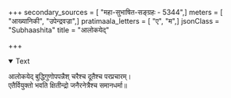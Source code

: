 +++
secondary_sources = [ "महा-सुभाषित-सङ्ग्रहः - 5344",]
meters = [ "आख्यानिकी", "उपेन्द्रवज्रा",]
pratimaala_letters = [ "ए", "म",]
jsonClass = "Subhaashita"
title = "आलोकयेद्"

+++

<details open><summary>Text</summary>

आलोकयेद् बुद्धिगुणोपपन्नैश् चरैश्च दूतैश्च परप्रचारम्।  
एतैर्वियुक्तो भवति क्षितीन्द्रो जनैरनेत्रैश्च समानधर्मा॥
</details>
